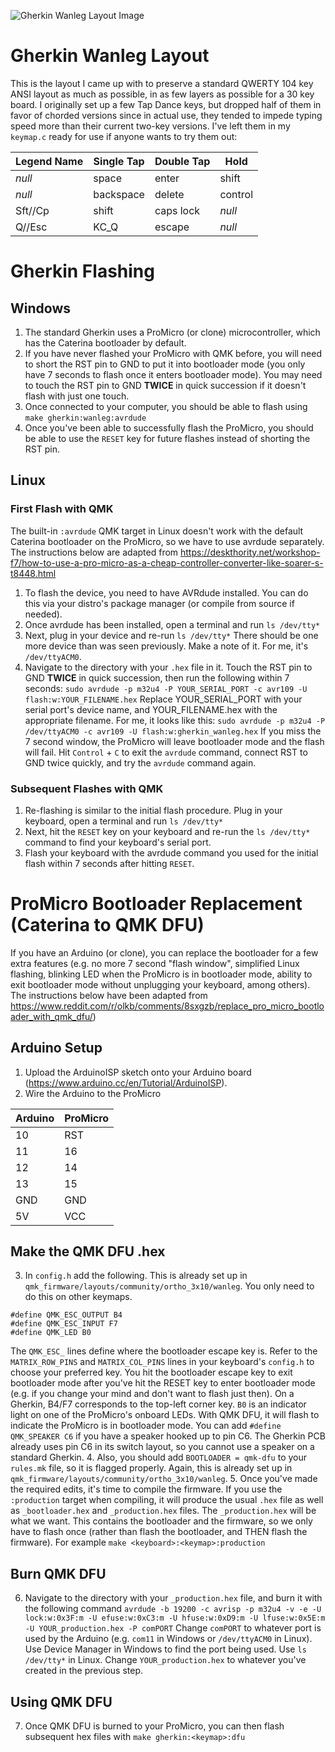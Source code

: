 ![Gherkin Wanleg Layout Image](https://i.imgur.com/nCPog2W.png)
# Gherkin Wanleg Layout
This is the layout I came up with to preserve a standard QWERTY 104 key ANSI layout as much as possible, in as few layers as possible for a 30 key board.
I originally set up a few Tap Dance keys, but dropped half of them in favor of chorded versions since in actual use, they tended to impede typing speed more than their current two-key versions.
I've left them in my `keymap.c` ready for use if anyone wants to try them out:

Legend Name | Single Tap | Double Tap | Hold
--- | --- | --- | ---
*null* | space | enter | shift
*null* | backspace | delete | control
Sft//Cp | shift | caps lock | *null*
Q//Esc | KC_Q | escape | *null*

# Gherkin Flashing
## Windows
1. The standard Gherkin uses a ProMicro (or clone) microcontroller, which has the Caterina bootloader by default.
2. If you have never flashed your ProMicro with QMK before, you will need to short the RST pin to GND to put it into bootloader mode (you only have 7 seconds to flash once it enters bootloader mode). You may need to touch the RST pin to GND **TWICE** in quick succession if it doesn't flash with just one touch.
3. Once connected to your computer, you should be able to flash using
`make gherkin:wanleg:avrdude`
4. Once you've been able to successfully flash the ProMicro, you should be able to use the `RESET` key for future flashes instead of shorting the RST pin.

## Linux
### First Flash with QMK
The built-in `:avrdude` QMK target in Linux doesn't work with the default Caterina bootloader on the ProMicro, so we have to use avrdude separately. The instructions below are adapted from https://deskthority.net/workshop-f7/how-to-use-a-pro-micro-as-a-cheap-controller-converter-like-soarer-s-t8448.html

1. To flash the device, you need to have AVRdude installed. You can do this via your distro's package manager (or compile from source if needed).
2. Once avrdude has been installed, open a terminal and run
`ls /dev/tty*`
3. Next, plug in your device and re-run `ls /dev/tty*`
There should be one more device than was seen previously. Make a note of it. For me, it's `/dev/ttyACM0`.
4. Navigate to the directory with your `.hex` file in it. Touch the RST pin to GND **TWICE** in quick succession, then run the following within 7 seconds:
`sudo avrdude -p m32u4 -P YOUR_SERIAL_PORT -c avr109 -U flash:w:YOUR_FILENAME.hex`
Replace YOUR_SERIAL_PORT with your serial port's device name, and YOUR_FILENAME.hex with the appropriate filename. For me, it looks like this:
`sudo avrdude -p m32u4 -P /dev/ttyACM0 -c avr109 -U flash:w:gherkin_wanleg.hex`
If you miss the 7 second window, the ProMicro will leave bootloader mode and the flash will fail. Hit `Control` + `C` to exit the `avrdude` command, connect RST to GND twice quickly, and try the `avrdude` command again.

### Subsequent Flashes with QMK
1. Re-flashing is similar to the initial flash procedure. Plug in your keyboard, open a terminal and run
`ls /dev/tty*`
2. Next, hit the `RESET` key on your keyboard and re-run the `ls /dev/tty*` command to find your keyboard's serial port.
3. Flash your keyboard with the avrdude command you used for the initial flash within 7 seconds after hitting `RESET`.

# ProMicro Bootloader Replacement (Caterina to QMK DFU)
If you have an Arduino (or clone), you can replace the bootloader for a few extra features (e.g. no more 7 second "flash window", simplified Linux flashing, blinking LED when the ProMicro is in bootloader mode, ability to exit bootloader mode without unplugging your keyboard, among others).
The instructions below have been adapted from https://www.reddit.com/r/olkb/comments/8sxgzb/replace_pro_micro_bootloader_with_qmk_dfu/)
## Arduino Setup
1. Upload the ArduinoISP sketch onto your Arduino board (https://www.arduino.cc/en/Tutorial/ArduinoISP).
2. Wire the Arduino to the ProMicro

| Arduino | ProMicro |
| --- | --- |
| 10 | RST |
| 11 | 16 |
| 12 | 14 |
| 13 | 15 |
| GND | GND |
| 5V | VCC |

## Make the QMK DFU .hex
3. In `config.h` add the following. This is already set up in `qmk_firmware/layouts/community/ortho_3x10/wanleg`. You only need to do this on other keymaps.
```
#define QMK_ESC_OUTPUT B4
#define QMK_ESC_INPUT F7
#define QMK_LED B0
```
The `QMK_ESC_` lines define where the bootloader escape key is. Refer to the `MATRIX_ROW_PINS` and `MATRIX_COL_PINS` lines in your keyboard's `config.h` to choose your preferred key.
You hit the bootloader escape key to exit bootloader mode after you've hit the RESET key to enter bootloader mode (e.g. if you change your mind and don't want to flash just then).
On a Gherkin, B4/F7 corresponds to the top-left corner key.
`B0` is an indicator light on one of the ProMicro's onboard LEDs. With QMK DFU, it will flash to indicate the ProMicro is in bootloader mode.
You can add `#define QMK_SPEAKER C6` if you have a speaker hooked up to pin C6. The Gherkin PCB already uses pin C6 in its switch layout, so you cannot use a speaker on a standard Gherkin.
4. Also, you should add `BOOTLOADER = qmk-dfu` to your `rules.mk` file, so it is flagged properly. Again, this is already set up in `qmk_firmware/layouts/community/ortho_3x10/wanleg`.
5. Once you've made the required edits, it's time to compile the firmware. If you use the `:production` target when compiling, it will produce the usual `.hex` file as well as `_bootloader.hex` and `_production.hex` files. The `_production.hex` will be what we want. This contains the bootloader and the firmware, so we only have to flash once (rather than flash the bootloader, and THEN flash the firmware).
For example
`make <keyboard>:<keymap>:production`

## Burn QMK DFU
6. Navigate to the directory with your `_production.hex` file, and burn it with the following command
`avrdude -b 19200 -c avrisp -p m32u4 -v -e -U lock:w:0x3F:m -U efuse:w:0xC3:m -U hfuse:w:0xD9:m -U lfuse:w:0x5E:m -U YOUR_production.hex -P comPORT`
Change `comPORT` to whatever port is used by the Arduino (e.g. `com11` in Windows or `/dev/ttyACM0` in Linux). Use Device Manager in Windows to find the port being used. Use `ls /dev/tty*` in Linux. Change `YOUR_production.hex` to whatever you've created in the previous step.

## Using QMK DFU
7. Once QMK DFU is burned to your ProMicro, you can then flash subsequent hex files with
`make gherkin:<keymap>:dfu`

